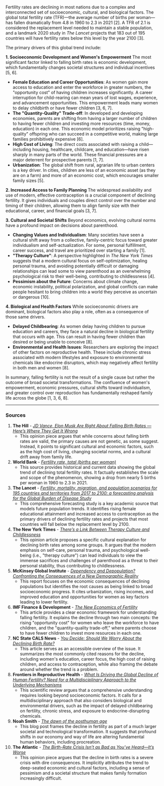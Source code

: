 Fertility rates are declining in most nations due to a complex and interconnected set of socioeconomic, cultural, and biological factors. The global total fertility rate (TFR)—the average number of births per woman—has fallen dramatically from 4.8 in 1960 to 2.3 in 2021 [2]. A TFR of 2.1 is considered the replacement level needed to maintain a stable population, and a landmark 2020 study in *The Lancet* projects that 183 out of 195 countries will have fertility rates below this level by the year 2100 [3].

The primary drivers of this global trend include:

**1. Socioeconomic Development and Women's Empowerment**
The most significant factor linked to falling birth rates is economic development, which fundamentally changes societal structures and individual incentives [5, 6].
*   **Female Education and Career Opportunities**: As women gain more access to education and enter the workforce in greater numbers, the "opportunity cost" of having children increases significantly. A career interruption for child-rearing can mean years of lost wages, experience, and advancement opportunities. This empowerment leads many women to delay childbirth or have fewer children [3, 6, 7].
*   **The "Quantity-Quality" Trade-off**: In developed and developing economies, parents are shifting from having a larger number of children to having fewer children and investing more resources (time, money, education) in each one. This economic model prioritizes raising "high-quality" offspring who can succeed in a competitive world, making large families prohibitively expensive [6].
*   **High Cost of Living**: The direct costs associated with raising a child—including housing, healthcare, childcare, and education—have risen sharply in many parts of the world. These financial pressures are a major deterrent for prospective parents [1, 7].
*   **Urbanization**: The global shift from rural, agrarian life to urban centers is a key driver. In cities, children are less of an economic asset (as they are on a farm) and more of an economic cost, which encourages smaller family sizes [5].

**2. Increased Access to Family Planning**
The widespread availability and use of modern, effective contraception is a crucial component of declining fertility. It gives individuals and couples direct control over the number and timing of their children, allowing them to align family size with their educational, career, and financial goals [3, 7].

**3. Cultural and Societal Shifts**
Beyond economics, evolving cultural norms have a profound impact on decisions about parenthood.
*   **Changing Values and Individualism**: Many societies have seen a cultural shift away from a collective, family-centric focus toward greater individualism and self-actualization. For some, personal fulfillment, career success, and travel are prioritized over starting a family [1].
*   **"Therapy Culture"**: A perspective highlighted in *The New York Times* suggests that a modern cultural focus on self-optimization, healing personal trauma, and avoiding potentially difficult or damaging relationships can lead some to view parenthood as an overwhelming psychological risk to their well-being, contributing to childlessness [4].
*   **Pessimism about the Future**: Concerns about climate change, economic instability, political polarization, and global conflicts can make people hesitant to bring children into a world they perceive as uncertain or dangerous [10].

**4. Biological and Health Factors**
While socioeconomic drivers are dominant, biological factors also play a role, often as a consequence of those same drivers.
*   **Delayed Childbearing**: As women delay having children to pursue education and careers, they face a natural decline in biological fertility that occurs with age. This can result in having fewer children than desired or being unable to conceive [8].
*   **Environmental and Health Issues**: Researchers are exploring the impact of other factors on reproductive health. These include chronic stress associated with modern lifestyles and exposure to environmental chemicals like endocrine disruptors, which may negatively affect fertility in both men and women [8].

In summary, falling fertility is not the result of a single cause but rather the outcome of broad societal transformations. The confluence of women's empowerment, economic pressures, cultural shifts toward individualism, and greater control over reproduction has fundamentally reshaped family life across the globe [1, 3, 6, 8].

***

### Sources

1.  **The Hill** - [*JD Vance, Elon Musk Are Right About Falling Birth Rates — Here’s Where They Get It Wrong*](https://thehill.com/opinion/healthcare/5140744-genetics-fertility-musk-vance-pronatalist/)
    *   This opinion piece argues that while concerns about falling birth rates are valid, the primary causes are not genetic, as some suggest. Instead, it points to significant cultural and economic factors, such as the high cost of living, changing societal norms, and a cultural drift away from family life.
2.  **World Bank** - [*Fertility rate, total (births per woman)*](https://data.worldbank.org/indicator/SP.DYN.TFRT.IN)
    *   This source provides historical and current data showing the global trend of declining total fertility rates. It factually establishes the scale and scope of the phenomenon, showing a drop from nearly 5 births per woman in 1960 to 2.3 in 2021.
3.  **The Lancet** - [*Fertility, mortality, migration, and population scenarios for 195 countries and territories from 2017 to 2100: a forecasting analysis for the Global Burden of Disease Study*](https://www.thelancet.com/journals/lancet/article/PIIS0140-6736%2820%2930677-2/fulltext)
    *   This comprehensive forecasting study is a key academic source that models future population trends. It identifies rising female educational attainment and increased access to contraception as the primary drivers of declining fertility rates and projects that most countries will fall below the replacement level by 2100.
4.  **The New York Times** - [*There’s a Link Between Therapy Culture and Childlessness*](https://www.nytimes.com/2025/05/30/opinion/therapy-estrangement-childless-millennials.html)
    *   This opinion article proposes a specific cultural explanation for declining birth rates among some groups. It argues that the modern emphasis on self-care, personal trauma, and psychological well-being (i.e., "therapy culture") can lead individuals to view the immense sacrifices and challenges of parenthood as a threat to their personal stability, thus contributing to childlessness.
5.  **McKinsey Global Institute** - [*Dependency and Depopulation? Confronting the Consequences of a New Demographic Reality*](https://www.mckinsey.com/mgi/our-research/dependency-and-depopulation-confronting-the-consequences-of-a-new-demographic-reality)
    *   This report focuses on the economic consequences of declining populations but identifies the root causes as being linked to broad socioeconomic progress. It cites urbanization, rising incomes, and improved education and opportunities for women as key factors leading to lower fertility.
6.  **IMF Finance & Development** - [*The New Economics of Fertility*](https://www.imf.org/en/Publications/fandd/issues/Series/Analytical-Series/new-economics-of-fertility-doepke-hannusch-kindermann-tertilt)
    *   This article provides a clear economic framework for understanding falling fertility. It explains the decline through two main concepts: the rising "opportunity cost" for women who leave the workforce to have children, and the "quantity-quality trade-off," where parents choose to have fewer children to invest more resources in each one.
7.  **NC State CALS News** - [*You Decide: Should We Worry About the Declining Birth Rate?*](https://cals.ncsu.edu/news/you-decide-should-we-worry-about-the-declining-birth-rate/)
    *   This article serves as an accessible overview of the issue. It summarizes the most commonly cited reasons for the decline, including women's education, career focus, the high cost of raising children, and access to contraception, while also framing the debate around whether the trend is a problem.
8.  **Frontiers in Reproductive Health** - [*What Is Driving the Global Decline of Human Fertility? Need for a Multidisciplinary Approach to the Underlying Mechanisms*](https://pmc.ncbi.nlm.nih.gov/articles/PMC11079147/)
    *   This scientific review argues that a comprehensive understanding requires looking beyond socioeconomic factors. It calls for a multidisciplinary approach that also considers biological and environmental drivers, such as the impact of delayed childbearing on fertility, chronic stress, and exposure to endocrine-disrupting chemicals.
9.  **Noah Smith** - [*The dawn of the posthuman age*](https://www.noahpinion.blog/p/the-dawn-of-the-posthuman-age)
    *   This blog post frames the decline in fertility as part of a much larger societal and technological transformation. It suggests that profound shifts in our economy and way of life are altering fundamental human behaviors, including procreation.
10. **The Atlantic** - [*The Birth-Rate Crisis Isn’t as Bad as You’ve Heard—It’s Worse*](https://www.theatlantic.com/ideas/archive/2025/06/birth-rate-population-decline/683333/)
    *   This opinion piece argues that the decline in birth rates is a severe crisis with dire consequences. It implicitly attributes the trend to deep-seated economic and cultural factors, including a sense of pessimism and a societal structure that makes family formation increasingly difficult.